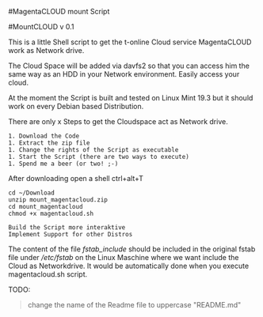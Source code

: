 #MagentaCLOUD mount Script

#MountCLOUD v 0.1

This is a little Shell script to get the t-online Cloud service MagentaCLOUD work as Network drive.

The Cloud Space will be added via davfs2 so that you can access him the same way as an HDD in your Network environment. Easily access your cloud.

At the moment the Script is built and tested on Linux Mint 19.3 but it should work on every Debian based Distribution.

There are only x Steps to get the Cloudspace act as Network drive.

    1. Download the Code
    1. Extract the zip file
    1. Change the rights of the Script as executable
    1. Start the Script (there are two ways to execute)
    1. Spend me a beer (or two! ;-)

After downloading open a shell ctrl+alt+T

    cd ~/Download
    unzip mount_magentacloud.zip
    cd mount_magentacloud
    chmod +x magentacloud.sh

    Build the Script more interaktive
    Implement Support for other Distros

The content of the file *fstab_include* should be included in the original fstab file under */etc/fstab* on the Linux Maschine where we want include the Cloud as Networkdrive. It would be automatically done when you execute magentacloud.sh script.

TODO:
> change the name of the Readme file to uppercase "README.md"
 